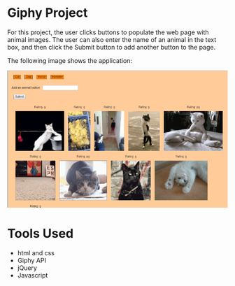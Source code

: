 # Giphy Project

For this project, the user clicks buttons to populate the web page with animal images. The user can also enter the name of an animal in the text box, and then click the Submit button to add another button to the page.

The following image shows the application:

![ghipy image](assets/images/ghipy-images.png)

# Tools Used

- html and css
- Giphy API
- jQuery
- Javascript 